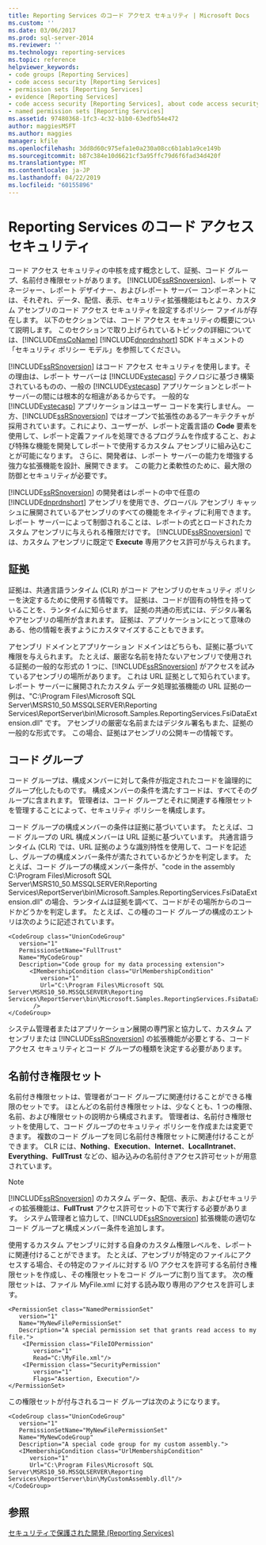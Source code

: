 ```yaml
---
title: Reporting Services のコード アクセス セキュリティ | Microsoft Docs
ms.custom: ''
ms.date: 03/06/2017
ms.prod: sql-server-2014
ms.reviewer: ''
ms.technology: reporting-services
ms.topic: reference
helpviewer_keywords:
- code groups [Reporting Services]
- code access security [Reporting Services]
- permission sets [Reporting Services]
- evidence [Reporting Services]
- code access security [Reporting Services], about code access security
- named permission sets [Reporting Services]
ms.assetid: 97480368-1fc3-4c32-b1b0-63edfb54e472
author: maggiesMSFT
ms.author: maggies
manager: kfile
ms.openlocfilehash: 3dd8d60c975efa1e0a230a08cc6b1ab1a9ce149b
ms.sourcegitcommit: b87c384e10d6621cf3a95ffc79d6f6fad34d420f
ms.translationtype: MT
ms.contentlocale: ja-JP
ms.lasthandoff: 04/22/2019
ms.locfileid: "60155896"
---
```

# <a name="code-access-security-in-reporting-services"></a>Reporting Services のコード アクセス セキュリティ
  コード アクセス セキュリティの中核を成す概念として、証拠、コード グループ、名前付き権限セットがあります。 [!INCLUDE[ssRSnoversion](../../../includes/ssrsnoversion-md.md)]、レポート マネージャー、レポート デザイナー、およびレポート サーバー コンポーネントには、それぞれ、データ、配信、表示、セキュリティ拡張機能はもとより、カスタム アセンブリのコード アクセス セキュリティを設定するポリシー ファイルが存在します。 以下のセクションでは、コード アクセス セキュリティの概要について説明します。 このセクションで取り上げられているトピックの詳細については、[!INCLUDE[msCoName](../../../includes/msconame-md.md)] [!INCLUDE[dnprdnshort](../../../includes/dnprdnshort-md.md)] SDK ドキュメントの「セキュリティ ポリシー モデル」を参照してください。  
  
 [!INCLUDE[ssRSnoversion](../../../includes/ssrsnoversion-md.md)] はコード アクセス セキュリティを使用します。その理由は、レポート サーバーは [!INCLUDE[vstecasp](../../../includes/vstecasp-md.md)] テクノロジに基づき構築されているものの、一般の [!INCLUDE[vstecasp](../../../includes/vstecasp-md.md)] アプリケーションとレポート サーバーの間には根本的な相違があるからです。 一般的な [!INCLUDE[vstecasp](../../../includes/vstecasp-md.md)] アプリケーションはユーザー コードを実行しません。 一方、[!INCLUDE[ssRSnoversion](../../../includes/ssrsnoversion-md.md)] ではオープンで拡張性のあるアーキテクチャが採用されています。これにより、ユーザーが、レポート定義言語の **Code** 要素を使用して、レポート定義ファイルを処理できるプログラムを作成すること、および特殊な機能を開発してレポートで使用するカスタム アセンブリに組み込むことが可能になります。 さらに、開発者は、レポート サーバーの能力を増強する強力な拡張機能を設計、展開できます。 この能力と柔軟性のために、最大限の防御とセキュリティが必要です。  
  
 [!INCLUDE[ssRSnoversion](../../../includes/ssrsnoversion-md.md)] の開発者はレポートの中で任意の [!INCLUDE[dnprdnshort](../../../includes/dnprdnshort-md.md)] アセンブリを使用でき、グローバル アセンブリ キャッシュに展開されているアセンブリのすべての機能をネイティブに利用できます。 レポート サーバーによって制御されることは、レポートの式とロードされたカスタム アセンブリに与えられる権限だけです。 [!INCLUDE[ssRSnoversion](../../../includes/ssrsnoversion-md.md)] では、カスタム アセンブリに既定で **Execute** 専用アクセス許可が与えられます。  
  
## <a name="evidence"></a>証拠  
 証拠は、共通言語ランタイム (CLR) がコード アセンブリのセキュリティ ポリシーを決定するために使用する情報です。 証拠は、コードが固有の特性を持っていることを、ランタイムに知らせます。 証拠の共通の形式には、デジタル署名やアセンブリの場所が含まれます。 証拠は、アプリケーションにとって意味のある、他の情報を表すようにカスタマイズすることもできます。  
  
 アセンブリ ドメインとアプリケーション ドメインはどちらも、証拠に基づいて権限を与えられます。 たとえば、厳密な名前を持たないアセンブリで使用される証拠の一般的な形式の 1 つに、[!INCLUDE[ssRSnoversion](../../../includes/ssrsnoversion-md.md)] がアクセスを試みているアセンブリの場所があります。 これは URL 証拠として知られています。 レポート サーバーに展開されたカスタム データ処理拡張機能の URL 証拠の一例は、"C:\Program Files\Microsoft SQL Server\MSRS10_50.MSSQLSERVER\Reporting Services\ReportServer\bin\Microsoft.Samples.ReportingServices.FsiDataExtension.dll" です。 アセンブリの厳密な名前またはデジタル署名もまた、証拠の一般的な形式です。 この場合、証拠はアセンブリの公開キーの情報です。  
  
## <a name="code-groups"></a>コード グループ  
 コード グループは、構成メンバーに対して条件が指定されたコードを論理的にグループ化したものです。 構成メンバーの条件を満たすコードは、すべてそのグループに含まれます。 管理者は、コード グループとそれに関連する権限セットを管理することによって、セキュリティ ポリシーを構成します。  
  
 コード グループの構成メンバーの条件は証拠に基づいています。 たとえば、コード グループの URL 構成メンバーは URL 証拠に基づいています。 共通言語ランタイム (CLR) では、URL 証拠のような識別特性を使用して、コードを記述し、グループの構成メンバー条件が満たされているかどうかを判定します。 たとえば、コード グループの構成メンバー条件が、"code in the assembly C:\Program Files\Microsoft SQL Server\MSRS10_50.MSSQLSERVER\Reporting Services\ReportServer\bin\Microsoft.Samples.ReportingServices.FsiDataExtension.dll" の場合、ランタイムは証拠を調べて、コードがその場所からのコードかどうかを判定します。 たとえば、この種のコード グループの構成のエントリは次のように記述されています。  
  
```  
<CodeGroup class="UnionCodeGroup"  
   version="1"  
   PermissionSetName="FullTrust"  
   Name="MyCodeGroup"  
   Description="Code group for my data processing extension">  
      <IMembershipCondition class="UrlMembershipCondition"  
         version="1"  
         Url="C:\Program Files\Microsoft SQL Server\MSRS10_50.MSSQLSERVER\Reporting Services\ReportServer\bin\Microsoft.Samples.ReportingServices.FsiDataExtension.dll"  
       />  
</CodeGroup>  
```  
  
 システム管理者またはアプリケーション展開の専門家と協力して、カスタム アセンブリまたは [!INCLUDE[ssRSnoversion](../../../includes/ssrsnoversion-md.md)] の拡張機能が必要とする、コード アクセス セキュリティとコード グループの種類を決定する必要があります。  
  
## <a name="named-permission-sets"></a>名前付き権限セット  
 名前付き権限セットは、管理者がコード グループに関連付けることができる権限のセットです。 ほとんどの名前付き権限セットは、少なくとも、1 つの権限、名前、および権限セットの説明から構成されます。 管理者は、名前付き権限セットを使用して、コード グループのセキュリティ ポリシーを作成または変更できます。 複数のコード グループを同じ名前付き権限セットに関連付けることができます。 CLR には、**Nothing**、**Execution**、**Internet**、**LocalIntranet**、**Everything**、**FullTrust** などの、組み込みの名前付きアクセス許可セットが用意されています。  
  
> [!NOTE]  
>  [!INCLUDE[ssRSnoversion](../../../includes/ssrsnoversion-md.md)] のカスタム データ、配信、表示、およびセキュリティの拡張機能は、**FullTrust** アクセス許可セットの下で実行する必要があります。 システム管理者と協力して、[!INCLUDE[ssRSnoversion](../../../includes/ssrsnoversion-md.md)] 拡張機能の適切なコード グループと構成メンバー条件を追加します。  
  
 使用するカスタム アセンブリに対する自身のカスタム権限レベルを、レポートに関連付けることができます。 たとえば、アセンブリが特定のファイルにアクセスする場合、その特定のファイルに対する I/O アクセスを許可する名前付き権限セットを作成し、その権限セットをコード グループに割り当てます。 次の権限セットは、ファイル MyFile.xml に対する読み取り専用のアクセスを許可します。  
  
```  
<PermissionSet class="NamedPermissionSet"  
   version="1"  
   Name="MyNewFilePermissionSet"  
   Description="A special permission set that grants read access to my file.">  
    <IPermission class="FileIOPermission"  
       version="1"  
       Read="C:\MyFile.xml"/>  
    <IPermission class="SecurityPermission"  
       version="1"  
       Flags="Assertion, Execution"/>  
</PermissionSet>  
```  
  
 この権限セットが付与されるコード グループは次のようになります。  
  
```  
<CodeGroup class="UnionCodeGroup"  
   version="1"  
   PermissionSetName="MyNewFilePermissionSet"  
   Name="MyNewCodeGroup"  
   Description="A special code group for my custom assembly.">  
   <IMembershipCondition class="UrlMembershipCondition"  
      version="1"  
      Url="C:\Program Files\Microsoft SQL Server\MSRS10_50.MSSQLSERVER\Reporting Services\ReportServer\bin\MyCustomAssembly.dll"/>  
</CodeGroup>  
```  
  
## <a name="see-also"></a>参照  
 [セキュリティで保護された開発 &#40;Reporting Services&#41;](secure-development-reporting-services.md)  
  
  
